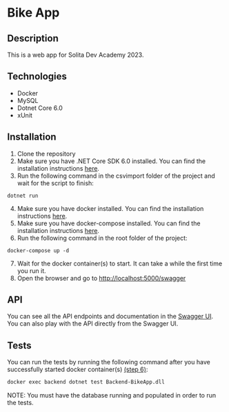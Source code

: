 # Bike App
## Description
This is a web app for Solita Dev Academy 2023.

## Technologies
* Docker
* MySQL
* Dotnet Core 6.0
* xUnit

## Installation
  1. Clone the repository
  2. Make sure you have .NET Core SDK 6.0 installed. You can find the installation instructions [here](https://dotnet.microsoft.com/en-us/download/dotnet/6.0).
  3. Run the following command in the csvimport folder of the project and wait for the script to finish:
  
    dotnet run
    
  4. Make sure you have docker installed. You can find the installation instructions [here](https://docs.docker.com/get-docker/).
  5. Make sure you have docker-compose installed. You can find the installation instructions [here](https://docs.docker.com/compose/install/).
  6. Run the following command in the root folder of the project:
  
    docker-compose up -d
    
  7. Wait for the docker container(s) to start. It can take a while the first time you run it.
  8. Open the browser and go to [http://localhost:5000/swagger](http://localhost:5000/swagger)

## API 
  You can see all the API endpoints and documentation in the [Swagger UI](http://localhost:5000/swagger/index.html). You can also play with the API directly from the Swagger UI.


## Tests
  You can run the tests by running the following command after you have successfully started docker container(s) [(step 6)](#installation):
  ```bash
  docker exec backend dotnet test Backend-BikeApp.dll
  ```
  NOTE: You must have the database running and populated in order to run the tests.
